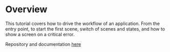 # Overview
This tutorial covers how to drive the workflow of an application. From the entry point, to start the first scene, switch of scenes and states, and how to show a screen on a critical error.

Repository and documentation [here](https://github.com/khanonjs/khanon.js-tutorials/tree/main/02-app-workflow)

